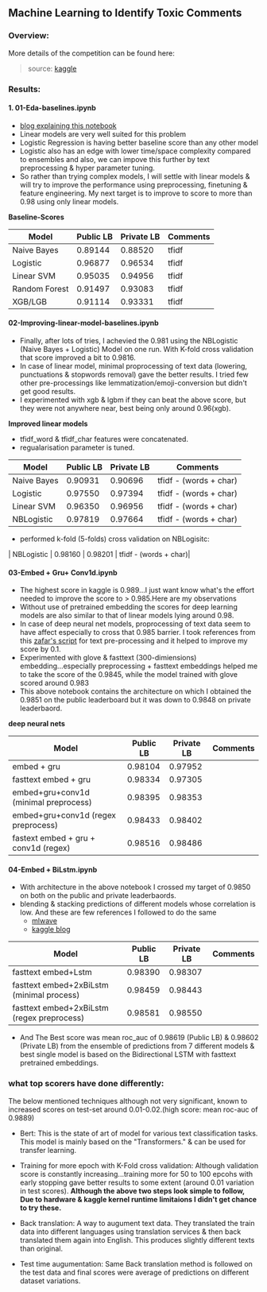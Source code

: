 ## Machine Learning to Identify Toxic Comments

### Overview:

More details of the competition can be found here: 
> source: [kaggle](https://www.kaggle.com/c/jigsaw-toxic-comment-classification-challenge)

### Results:

#### 1. 01-Eda-baselines.ipynb
- [blog explaining this notebook](https://asrst.github.io/post/toxic-comments-eda-baselines/)
- Linear models are very well suited for this problem
- Logistic Regression is having better baseline score than any other model
- Logistic also has an edge with lower time/space complexity compared to ensembles and also, we can impove this further by text preprocessing & hyper parameter tuning.
- So rather than trying complex models, I will settle with linear models & will try to improve the performance using preprocessing, finetuning & feature engineering. My next target is to improve to score to more than 0.98 using only linear models.

 **Baseline-Scores**

| Model         | Public LB | Private LB | Comments |
| ------------- | --------- | ---------- | -------- |
| Naive Bayes   | 0.89144   | 0.88520    | tfidf    |
| Logistic      | 0.96877   | 0.96534    | tfidf    |
| Linear SVM    | 0.95035   | 0.94956    | tfidf    |
| Random Forest | 0.91497   | 0.93083    | tfidf    |
| XGB/LGB       | 0.91114   | 0.93331    | tfidf    |



#### 02-Improving-linear-model-baselines.ipynb

- Finally, after lots of tries, I achevied the 0.981 using the NBLogistic (Naive Bayes + Logistic) Model on one run. With K-fold cross validation that score improved a bit to 0.9816.
- In case of linear model, minimal proprocessing of text data (lowering, punctuations & stopwords removal) gave the better results. I tried few other pre-processings like lemmatization/emoji-conversion but didn't get good results.
- I experimented with xgb & lgbm if they can beat the above score, but they were not anywhere near, best being only around 0.96(xgb).

 **Improved linear models**
 
 - tfidf_word & tfidf_char features were concatenated.
 - regualarisation parameter is tuned.

| Model         | Public LB | Private LB | Comments              |
| ------------- | --------- | ---------- | ----------------------|
| Naive Bayes   | 0.90931   | 0.90696    | tfidf - (words + char)|
| Logistic      | 0.97550   | 0.97394    | tfidf - (words + char)|
| Linear SVM    | 0.96350   | 0.96956    | tfidf - (words + char)|
| NBLogistic    | 0.97819   | 0.97664    | tfidf - (words + char)|

- performed k-fold (5-folds) cross validation on NBLogisitc:

| NBLogistic    | 0.98160   | 0.98201    | tfidf - (words + char)|


#### 03-Embed + Gru+ Conv1d.ipynb

- The highest score in kaggle is 0.989...I just want know what's the effort needed to improve the score to > 0.985.Here are my observations
- Without use of pretrained embedding the scores for deep learning models are also similar to that of linear models lying around 0.98.
- In case of deep neural net models, proprocessing of text data seem to have affect especially to cross that 0.985 barrier. I took references from this [zafar's script](https://www.kaggle.com/fizzbuzz/toxic-data-preprocessing) for text pre-processing and it helped to improve my score by 0.1.
- Experimented with glove & fasttext (300-dimiensions) embedding...especially preprocessing + fasttext embeddings helped me to take the score of the 0.9845, while the 
model trained with glove scored around 0.983
- This above notebook contains the architecture on which I obtained the 0.9851 on the public leaderboard but it was down to 0.9848 on private leaderbaord.

 **deep neural nets**

| Model                                | Public LB | Private LB | Comments |
| -------------------------------------| --------- | ---------- | -------- |
| embed + gru                          | 0.98104   | 0.97952    |          |
| fasttext embed + gru                 | 0.98334   | 0.97305    |          |
| embed+gru+conv1d (minimal preprocess)| 0.98395   | 0.98353    |          |
| embed+gru+conv1d (regex preprocess)  | 0.98433   | 0.98402    |          |
| fastext embed + gru + conv1d (regex) | 0.98516   | 0.98486    |          |

#### 04-Embed + BiLstm.ipynb

- With architecture in the above notebook I crossed my target of 0.9850 on both on the public and private leaderbaords.
- blending & stacking predictions of different models whose correlation is low. And these are few references I followed to do the same
    - [mlwave](https://mlwave.com/kaggle-ensembling-guide/)
    - [kaggle blog](http://blog.kaggle.com/2016/12/27/a-kagglers-guide-to-model-stacking-in-practice/)

| Model                                     | Public LB | Private LB | Comments |
| ------------------------------------------| --------- | ---------- | -------- |
| fasttext embed+Lstm                       | 0.98390   | 0.98307    |          |
| fasttext embed+2xBiLstm (minimal process) | 0.98459   | 0.98443    |          |
| fasttext embed+2xBiLstm (regex preprocess)| 0.98581   | 0.98550    |          |

- And The Best score was mean roc_auc of 0.98619 (Public LB) & 0.98602 (Private LB) from the ensemble of predictions from 7 different models & best single model is based on the Bidirectional LSTM with fasttext pretrained embeddings.

### what top scorers have done differently:

The below mentioned techniques although not very significant, known to increased scores on test-set around 0.01-0.02.(high score: mean roc-auc of 0.9889)

- Bert: This is the state of art of model for various text classification tasks. This model is mainly based on the "Transformers." & can be used for transfer learning.
- Training for more epoch with K-Fold cross validation: Although validation score is constantly increasing...training more for 50 to 100 epcohs with early stopping gave better results to some extent (around 0.01 variation in test scores).
**Although the above two steps look simple to follow, Due to hardware & kaggle kernel runtime limitaions I didn't get chance to try these.**

- Back translation: A way to augument text data. They translated the train data into different languages using translation services & then back translated them again into English. This produces slightly different texts than original.
- Test time augumentation: Same Back translation method is followed on the test data and final scores were average of predictions on different dataset variations.